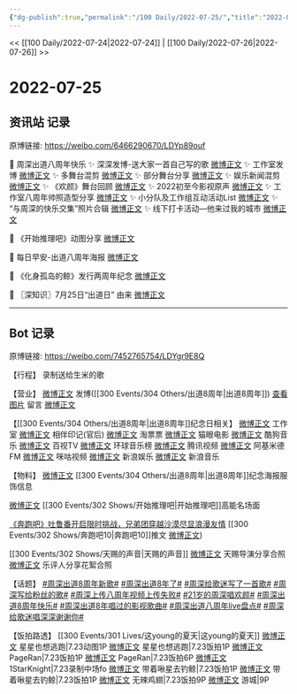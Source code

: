```yaml
---
{"dg-publish":true,"permalink":"/100 Daily/2022-07-25/","title":"2022-07-25","created":"2022-12-06T16:54:43.000+08:00","updated":"2023-04-11T14:46:33.000+08:00"}
---
```



<< [[100 Daily/2022-07-24\|2022-07-24]] | [[100 Daily/2022-07-26\|2022-07-26]] >>

# 2022-07-25

## 资讯站 记录

原博链接: https://weibo.com/6466290670/LDYp89ouf

🌟 周深出道八周年快乐
✨ 深深发博-送大家一首自己写的歌 [微博正文](https://m.weibo.cn/6466290670/4795241154740870)
✨ 工作室发博 [微博正文](https://m.weibo.cn/6466290670/4795098619185775)
✨ 多舞台混剪 [微博正文](https://m.weibo.cn/6466290670/4795249274127276)
✨ 部分舞台分享 [微博正文](https://m.weibo.cn/6466290670/4795108802695734)
✨ 娱乐新闻混剪 [微博正文](https://m.weibo.cn/6466290670/4795124268139024)
✨ 《欢颜》舞台回顾 [微博正文](https://m.weibo.cn/6466290670/4795103061218511)
✨ 2022初至今影视原声 [微博正文](https://m.weibo.cn/6466290670/4795103854199521)
✨ 工作室八周年帅照造型分享 [微博正文](https://m.weibo.cn/6466290670/4795106597799208)
✨ 小分队及工作组互动活动List [微博正文](https://m.weibo.cn/6466290670/4795098736887032)
✨ “与周深的快乐交集”照片合辑 [微博正文](https://m.weibo.cn/6466290670/4795140743367305)
✨ 线下打卡活动—他来过我的城市 [微博正文](https://m.weibo.cn/6466290670/4795257474521544)

🌟 《开始推理吧》动图分享 [微博正文](https://m.weibo.cn/6466290670/4795106694270683)

🌟 每日早安-出道八周年海报 [微博正文](https://m.weibo.cn/6466290670/4795032785128569)

🌟 《化身孤岛的鲸》发行两周年纪念 [微博正文](https://m.weibo.cn/6466290670/4795090344611373)

🌟 〖深知识〗7月25日“出道日” 由来 [微博正文](https://m.weibo.cn/6466290670/4795089790961502)

---
## Bot 记录

原博链接: https://weibo.com/7452765754/LDYgr9E8Q

【行程】
录制送给生米的歌

【营业】
[微博正文](http://weibo.com/1736988591/LDXCOuFiC) 发博([[300 Events/304 Others/出道8周年\|出道8周年]])
[查看图片](https://wx1.sinaimg.cn/large/0088n2Pggy1h4jllqcirkj30u012tgod.jpg) 留言 [微博正文](http://weibo.com/1736988591/LDJEWDyEC)

【[[300 Events/304 Others/出道8周年\|出道8周年]]纪念日相关】
[微博正文](http://weibo.com/7478855230/LDTS0yoC2) 工作室
[微博正文](http://weibo.com/5248300719/LDUWLgsUF) 相伴印记(官后)
[微博正文](http://weibo.com/2095820504/LDOYbyZoS) 淘票票
[微博正文](http://weibo.com/2611607127/LDOXYf5fU) 猫眼电影
[微博正文](http://weibo.com/1665103091/LDVfDjOGw) 酷狗音乐
[微博正文](http://weibo.com/7516842376/LDUmQ964X) 百视TV
[微博正文](http://weibo.com/1674242970/LDWAQ6mkC) 环球音乐榜
[微博正文](http://weibo.com/2591595652/LDUu0gwdy) 腾讯视频
[微博正文](http://weibo.com/5201375800/LDTyJfiSO) 阿基米德FM
[微博正文](http://weibo.com/1809436135/LDTzaeejV) 咪咕视频
[微博正文](http://weibo.com/1642591402/LDSw7jsjQ) 新浪娱乐
[微博正文](http://weibo.com/1266269835/LDU1IttcR) 新浪音乐

【物料】
[微博正文](http://weibo.com/7710473200/LDTVB2K82) [[300 Events/304 Others/出道8周年\|出道8周年]]纪念海报服饰信息

[微博正文](https://weibo.com/2162247381/LDU4BfWSa) [[300 Events/302 Shows/开始推理吧\|开始推理吧]]高能名场面

[《奔跑吧》吐鲁番开启限时挑战，兄弟团穿越沙漠尽显浪漫友情](https://weibo.cn/sinaurl?u=https%3A%2F%2Fmp.weixin.qq.com%2Fs%2FjbL7TIIGpqo7Q6s34dCbGg) [[300 Events/302 Shows/奔跑吧10\|奔跑吧10]]推文
[微博正文](http://ww1.sinaimg.cn/large/006DG6X8gy1h4j83z61p7j30u01syn6o.jpg))

[[300 Events/302 Shows/天赐的声音\|天赐的声音]]
[微博正文](http://weibo.com/1846843604/LDTBYvdEU) 天赐导演分享合照
[微博正文](https://m.weibo.cn/1711437447/4795261564750601) 乐评人分享花絮合照

【话题】
[#周深出道8周年新歌#](https://s.weibo.com/weibo?q=%23%E5%91%A8%E6%B7%B1%E5%87%BA%E9%81%938%E5%91%A8%E5%B9%B4%E6%96%B0%E6%AD%8C%23)
[#周深出道8年了#](https://s.weibo.com/weibo?q=%23%E5%91%A8%E6%B7%B1%E5%87%BA%E9%81%938%E5%B9%B4%E4%BA%86%23)
[#周深给歌迷写了一首歌#](https://s.weibo.com/weibo?q=%23%E5%91%A8%E6%B7%B1%E7%BB%99%E6%AD%8C%E8%BF%B7%E5%86%99%E4%BA%86%E4%B8%80%E9%A6%96%E6%AD%8C%23)
[#周深写给粉丝的歌#](https://s.weibo.com/weibo?q=%23%E5%91%A8%E6%B7%B1%E5%86%99%E7%BB%99%E7%B2%89%E4%B8%9D%E7%9A%84%E6%AD%8C%23)
[#周深上传八周年视频上传失败#](https://s.weibo.com/weibo?q=%23%E5%91%A8%E6%B7%B1%E4%B8%8A%E4%BC%A0%E5%85%AB%E5%91%A8%E5%B9%B4%E8%A7%86%E9%A2%91%E4%B8%8A%E4%BC%A0%E5%A4%B1%E8%B4%A5%23)
[#21岁的周深唱欢颜#](https://s.weibo.com/weibo?q=%2321%E5%B2%81%E7%9A%84%E5%91%A8%E6%B7%B1%E5%94%B1%E6%AC%A2%E9%A2%9C%23)
[#周深出道8周年快乐#](https://s.weibo.com/weibo?q=%23%E5%91%A8%E6%B7%B1%E5%87%BA%E9%81%938%E5%91%A8%E5%B9%B4%E5%BF%AB%E4%B9%90%23)
[#周深出道8年唱过的影视歌曲#](https://s.weibo.com/weibo?q=%23%E5%91%A8%E6%B7%B1%E5%87%BA%E9%81%938%E5%B9%B4%E5%94%B1%E8%BF%87%E7%9A%84%E5%BD%B1%E8%A7%86%E6%AD%8C%E6%9B%B2%23)
[#周深出道八周年live盘点#](https://s.weibo.com/weibo?q=%23%E5%91%A8%E6%B7%B1%E5%87%BA%E9%81%93%E5%85%AB%E5%91%A8%E5%B9%B4live%E7%9B%98%E7%82%B9%23)
[#周深给歌迷唱深深谢谢你#](https://s.weibo.com/weibo?q=%23%E5%91%A8%E6%B7%B1%E7%BB%99%E6%AD%8C%E8%BF%B7%E5%94%B1%E6%B7%B1%E6%B7%B1%E8%B0%A2%E8%B0%A2%E4%BD%A0%23)

【饭拍路透】
[[300 Events/301 Lives/这young的夏天\|这young的夏天]]
[微博正文](http://weibo.com/5219918112/LDOYP7Bzk) 星星也想逃跑|7.23动图1P
[微博正文](http://weibo.com/5219918112/LDTt4i8GL) 星星也想逃跑|7.23饭拍1P
[微博正文](http://weibo.com/7633014126/LDT9temVS) PageRan|7.23饭拍1P
[微博正文](https://weibo.com/7633014126/LDUJ6lnZs) PageRan|7.23饭拍6P
[微博正文](https://weibo.com/7509386022/LDQi70bQR) 1StarKnight|7.23录制中场fo
[微博正文](https://weibo.com/3246571812/LDTJ567oJ) 带着啾星去钓鲸|7.23饭拍1P
[微博正文](https://weibo.com/3246571812/LDV9rbtEN) 带着啾星去钓鲸|7.23饭拍1P
[微博正文](http://weibo.com/7495641082/LDU2uipRF) 无辣鸡翅|7.23饭拍9P
[微博正文](http://weibo.com/1801743981/LDVmSuOtc) 游城|9P
